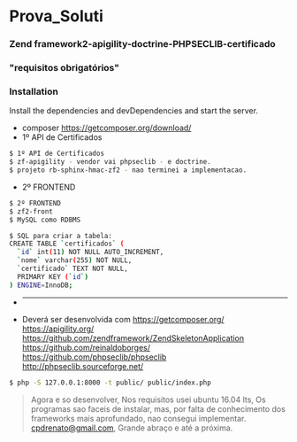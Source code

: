 # Prova_Soluti
### Zend framework2-apigility-doctrine-PHPSECLIB-certificado
### "requisitos obrigatórios"
### Installation
Install the dependencies and devDependencies and start the server.
- composer 
https://getcomposer.org/download/
- 1º API de Certificados
```sh
$ 1º API de Certificados
$ zf-apigility - vendor vai phpseclib - e doctrine.
$ projeto rb-sphinx-hmac-zf2 - nao terminei a implementacao. 
```
- 2º FRONTEND 
```sh
$ 2º FRONTEND
$ zf2-front
$ MySQL como RDBMS
```
```sh
$ SQL para criar a tabela:
CREATE TABLE `certificados` (
  `id` int(11) NOT NULL AUTO_INCREMENT,
  `nome` varchar(255) NOT NULL,
  `certificado` TEXT NOT NULL,
  PRIMARY KEY (`id`)
) ENGINE=InnoDB;
```
- ***************************
- Deverá ser desenvolvida com
https://getcomposer.org/
https://apigility.org/
https://github.com/zendframework/ZendSkeletonApplication
https://github.com/reinaldoborges/
https://github.com/phpseclib/phpseclib
http://phpseclib.sourceforge.net/
```sh
$ php -S 127.0.0.1:8000 -t public/ public/index.php
```
> Agora e so desenvolver,
> Nos requisitos usei ubuntu 16.04 lts,
> Os programas sao faceis de instalar, mas,
> por falta de conhecimento dos frameworks mais aprofundado, nao consegui implementar.
>cpdrenato@gmail.com, 
>Grande abraço e até a próxima.


